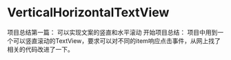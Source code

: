 # VerticalHorizontalTextView
项目总结第一篇：
可以实现文案的竖直和水平滚动
开始项目总结：
    项目中用到一个可以竖直滚动的TextView，要求可以对不同的item响应点击事件，从网上找了相关的代码改进了一下。
